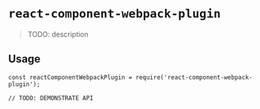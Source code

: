 # `react-component-webpack-plugin`

> TODO: description

## Usage

```
const reactComponentWebpackPlugin = require('react-component-webpack-plugin');

// TODO: DEMONSTRATE API
```
